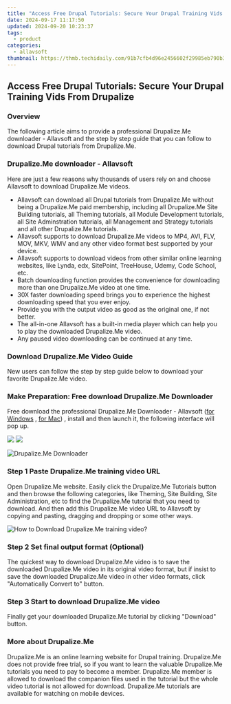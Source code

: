 ```yaml
---
title: "Access Free Drupal Tutorials: Secure Your Drupal Training Vids From Drupalize"
date: 2024-09-17 11:17:50
updated: 2024-09-20 10:23:37
tags:
  - product
categories:
  - allavsoft
thumbnail: https://thmb.techidaily.com/91b7cfb4d96e2456602f29985eb790b38dbd8c0fc22d4f4a877755c3058adea9.jpg
---
```


## Access Free Drupal Tutorials: Secure Your Drupal Training Vids From Drupalize

### Overview

The following article aims to provide a professional Drupalize.Me downloader - Allavsoft and the step by step guide that you can follow to download Drupal tutorials from Drupalize.Me.

### Drupalize.Me downloader - Allavsoft

Here are just a few reasons why thousands of users rely on and choose Allavsoft to download Drupalize.Me videos.

* Allavsoft can download all Drupal tutorials from Drupalize.Me without being a Drupalize.Me paid membership, including all Drupalize.Me Site Building tutorials, all Theming tutorials, all Module Development tutorials, all Site Adminstration tutorials, all Management and Strategy tutorials and all other Drupalize.Me tutorials.
* Allavsoft supports to download Drupalize.Me videos to MP4, AVI, FLV, MOV, MKV, WMV and any other video format best supported by your device.
* Allavsoft supports to download videos from other similar online learning websites, like Lynda, edx, SitePoint, TreeHouse, Udemy, Code School, etc.
* Batch downloading function provides the convenience for downloading more than one Drupalize.Me video at one time.
* 30X faster downloading speed brings you to experience the highest downloading speed that you ever enjoy.
* Provide you with the output video as good as the original one, if not better.
* The all-in-one Allavsoft has a built-in media player which can help you to play the downloaded Drupalize.Me video.
* Any paused video downloading can be continued at any time.

### Download Drupalize.Me Video Guide

New users can follow the step by step guide below to download your favorite Drupalize.Me video.

### Make Preparation: Free download Drupalize.Me Downloader

Free download the professional Drupalize.Me Downloader - Allavsoft ([for Windows](https://tools.techidaily.com/allavsoft/products/) , [for Mac](https://tools.techidaily.com/allavsoft/products/)) , install and then launch it, the following interface will pop up.

[![](https://www.allavsoft.com/how-to/../images/how-to/free-download-win.jpg)](https://tools.techidaily.com/allavsoft/products/) [![](https://www.allavsoft.com/how-to/../images/how-to/free-download-mac.jpg)](https://tools.techidaily.com/allavsoft/products/)

![Drupalize.Me Downloader](https://www.allavsoft.com/how-to/../images/allavsoft/screen-shot-600.jpg)

### Step 1 Paste Drupalize.Me training video URL

Open Drupalize.Me website. Easily click the Drupalize.Me Tutorials button and then browse the following categories, like Theming, Site Building, Site Administration, etc to find the Drupalize.Me tutorial that you need to download. And then add this Drupalize.Me video URL to Allavsoft by copying and pasting, dragging and dropping or some other ways.

![How to Download Drupalize.Me training video?](https://www.allavsoft.com/how-to/../images/how-to/download-rtmp-video/download-rtmp-video.jpg)

### Step 2 Set final output format (Optional)

The quickest way to download Drupalize.Me video is to save the downloaded Drupalize.Me video in its original video format, but if insist to save the downloaded Drupalize.Me video in other video formats, click "Automatically Convert to" button.

### Step 3 Start to download Drupalize.Me video

Finally get your downloaded Drupalize.Me tutorial by clicking "Download" button.

### More about Drupalize.Me

Drupalize.Me is an online learning website for Drupal training. Drupalize.Me does not provide free trial, so if you want to learn the valuable Drupalize.Me tutorials you need to pay to become a member. Drupalize.Me member is allowed to download the companion files used in the tutorial but the whole video tutorial is not allowed for download. Drupalize.Me tutorials are available for watching on mobile devices.

<ins class="adsbygoogle"
     style="display:block"
     data-ad-format="autorelaxed"
     data-ad-client="ca-pub-7571918770474297"
     data-ad-slot="1223367746"></ins>



<ins class="adsbygoogle"
     style="display:block"
     data-ad-client="ca-pub-7571918770474297"
     data-ad-slot="8358498916"
     data-ad-format="auto"
     data-full-width-responsive="true"></ins>
